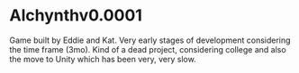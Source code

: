 # Alchynthv0.0001
Game built by Eddie and Kat. Very early stages of development considering the time frame (3mo).
Kind of a dead project, considering college and also the move to Unity which has been very, very slow.
